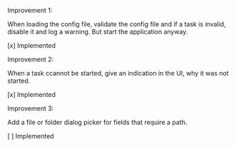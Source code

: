 Improvement 1:

When loading the config file, validate the config file and if a task is invalid, disable it and log a warning. But start the application anyway.

[x] Implemented


Improvement 2:

When a task ccannot be started, give an indication in the UI, why it was not started.

[x] Implemented


Improvement 3:

Add a file or folder dialog picker for fields that require a path.

[ ] Implemented
